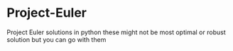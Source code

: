 # Project-Euler
Project Euler solutions in python
these might not be most optimal or robust solution but you can go with them
